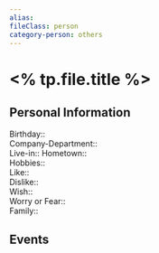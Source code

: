 ```yaml
---
alias: 
fileClass: person 
category-person: others
---
```


# <% tp.file.title %>

## Personal Information
Birthday::    
Company-Department::  
Live-in:: 
Hometown::  
Hobbies::     
Like::    
Dislike::    
Wish::     
Worry or Fear::     
Family::     

## Events 
